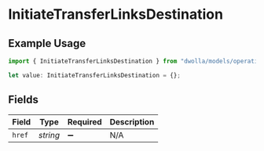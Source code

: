# InitiateTransferLinksDestination

## Example Usage

```typescript
import { InitiateTransferLinksDestination } from "dwolla/models/operations";

let value: InitiateTransferLinksDestination = {};
```

## Fields

| Field              | Type               | Required           | Description        |
| ------------------ | ------------------ | ------------------ | ------------------ |
| `href`             | *string*           | :heavy_minus_sign: | N/A                |